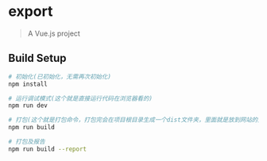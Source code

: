 # export

> A Vue.js project

## Build Setup

``` bash
# 初始化(已初始化，无需再次初始化)
npm install

# 运行调试模式(这个就是直接运行代码在浏览器看的)
npm run dev

# 打包(这个就是打包命令，打包完会在项目根目录生成一个dist文件夹，里面就是放到网站的文件)
npm run build

# 打包及报告
npm run build --report
```
